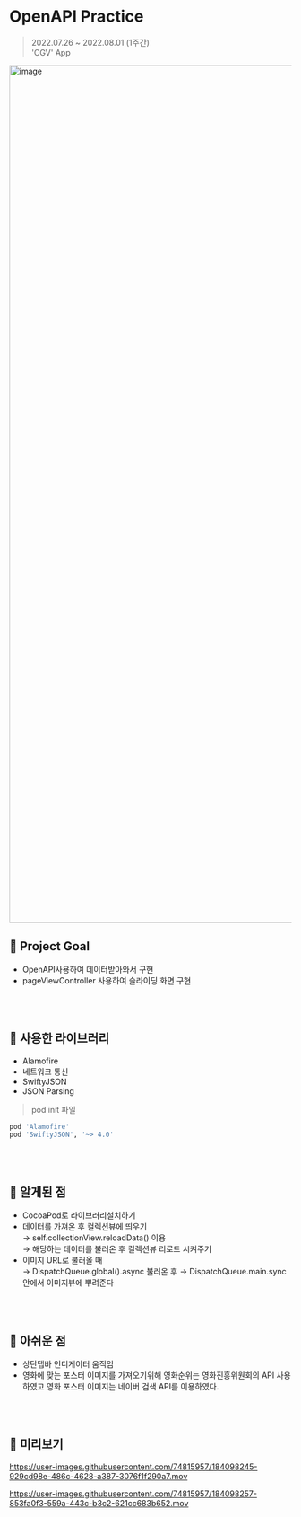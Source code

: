 # OpenAPI Practice
> 2022.07.26 ~ 2022.08.01 (1주간) <br/>
> 'CGV' App

<img width="1528" alt="image" src="https://user-images.githubusercontent.com/74815957/184096881-745d9302-2edf-405f-81c9-df107f0abbff.png">


## 📌 Project Goal
- OpenAPI사용하여 데이터받아와서 구현<br/>
- pageViewController 사용하여 슬라이딩 화면 구현 <br/>


<br/><br/>
## 📌 사용한 라이브러리
- Alamofire
 - 네트워크 통신 
- SwiftyJSON
 - JSON Parsing

> pod init 파일 <br/>
```bash
pod 'Alamofire'
pod 'SwiftyJSON', '~> 4.0'
```


<br/><br/>
## 📌 알게된 점
- CocoaPod로 라이브러리설치하기<br/>
- 데이터를 가져온 후 컬렉션뷰에 띄우기 <br/>
  → self.collectionView.reloadData() 이용 <br/>
  → 해당하는 데이터를 불러온 후 컬렉션뷰 리로드 시켜주기 <br/>
- 이미지 URL로 불러올 때 <br/>
  → DispatchQueue.global().async 불러온 후 → DispatchQueue.main.sync 안에서 이미지뷰에 뿌려준다

<br/><br/>
## 📌 아쉬운 점
- 상단탭바 인디게이터 움직임<br/>
- 영화에 맞는 포스터 이미지를 가져오기위해 영화순위는 영화진흥위원회의 API 사용하였고 영화 포스터 이미지는 네이버 검색 API를 이용하였다.


<br/><br/>
## 📌 미리보기



https://user-images.githubusercontent.com/74815957/184098245-929cd98e-486c-4628-a387-3076f1f290a7.mov



https://user-images.githubusercontent.com/74815957/184098257-853fa0f3-559a-443c-b3c2-621cc683b652.mov




<br/><br/>


